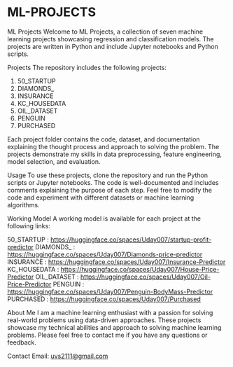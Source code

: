 # ML-PROJECTS

ML Projects
Welcome to ML Projects, a collection of seven machine learning projects showcasing regression and classification models. The projects are written in Python and include Jupyter notebooks and Python scripts.

Projects
The repository includes the following projects:
1. 50_STARTUP
2. DIAMONDS_
3. INSURANCE
4. KC_HOUSEDATA
5. OIL_DATASET
6. PENGUIN
7. PURCHASED

Each project folder contains the code, dataset, and documentation explaining the thought process and approach to solving the problem. The projects demonstrate my skills in data preprocessing, feature engineering, model selection, and evaluation.

Usage
To use these projects, clone the repository and run the Python scripts or Jupyter notebooks. The code is well-documented and includes comments explaining the purpose of each step. Feel free to modify the code and experiment with different datasets or machine learning algorithms.

Working Model
A working model is available for each project at the following links:

50_STARTUP : https://huggingface.co/spaces/Uday007/startup-profit-predictor
DIAMONDS_ : https://huggingface.co/spaces/Uday007/Diamonds-price-predictor
INSURANCE : https://huggingface.co/spaces/Uday007/Insurance-Predictor
KC_HOUSEDATA : https://huggingface.co/spaces/Uday007/House-Price-Predictor
OIL_DATASET : https://huggingface.co/spaces/Uday007/Oil-Price-Predictor
PENGUIN : https://huggingface.co/spaces/Uday007/Penguin-BodyMass-Predictor
PURCHASED : https://huggingface.co/spaces/Uday007/Purchased

About Me
I am a machine learning enthusiast with a passion for solving real-world problems using data-driven approaches. These projects showcase my technical abilities and approach to solving machine learning problems. Please feel free to contact me if you have any questions or feedback.

Contact
Email: uvs2111@gmail.com
